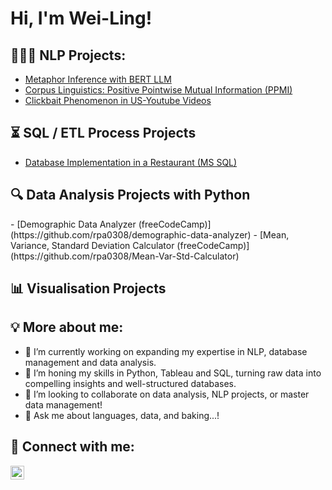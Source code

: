 <h1>Hi, I'm Wei-Ling! </h1>

<h2>👩🏻‍💻 NLP Projects:</h2>

  - [Metaphor Inference with BERT LLM](https://github.com/rpa0308/MetaphorInference-with-BERT)
  - [Corpus Linguistics: Positive Pointwise Mutual Information (PPMI)](https://github.com/rpa0308/CorpusLinguisticsWithPython-PPLM)
  - [Clickbait Phenomenon in US-Youtube Videos](https://github.com/rpa0308/ClickbaitPhenomenon_US-YoutubeVideos)

<h2>⏳ SQL / ETL Process Projects</h2>

  - [Database Implementation in a Restaurant (MS SQL)](https://github.com/rpa0308/SQLProject-RestaurantGenuss)

<h2>🔍 Data Analysis Projects with Python </h2>
- [Demographic Data Analyzer (freeCodeCamp)](https://github.com/rpa0308/demographic-data-analyzer)
- [Mean, Variance, Standard Deviation Calculator (freeCodeCamp)](https://github.com/rpa0308/Mean-Var-Std-Calculator)

<h2>📊 Visualisation Projects </h2>



<h2>💡 More about me: </h2>

- 🔭 I’m currently working on expanding my expertise in NLP, database management and data analysis.
- 🌱 I’m honing my skills in Python, Tableau and SQL, turning raw data into compelling insights and well-structured databases.
- 👯 I’m looking to collaborate on data analysis, NLP projects, or master data management!
- 💬 Ask me about languages, data, and baking...!


<h2> 🤳 Connect with me:</h2>

[<img align="left" alt="JoshMadakor | LinkedIn" width="22px" src="https://cdn.jsdelivr.net/npm/simple-icons@v3/icons/linkedin.svg" />][linkedin]

[linkedin]: https://linkedin.com/in/wei-ling-liao

